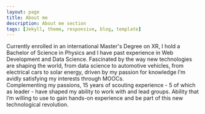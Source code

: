 ```yaml
---
layout: page
title: About me
description: About me section
tags: [Jekyll, theme, responsive, blog, template]
---
```


Currently enrolled in an international Master's Degree on XR, I hold a Bachelor of Science in Physics and I have past experience in Web Development and Data Science. Fascinated by the way new technologies are shaping the world, from data science to automotive vehicles, from electrical cars to solar energy, driven by my passion for knowledge I’m avidly satisfying my interests through MOOCs.
<br/>
Complementing my passions, 15 years of scouting experience - 5 of which as leader - have shaped my ability to work with and lead groups. Ability that I’m willing to use to gain hands-on experience and be part of this new technological revolution.
